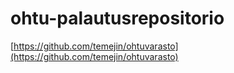 # ohtu-palautusrepositorio

[https://github.com/temejin/ohtuvarasto](https://github.com/temejin/ohtuvarasto)
